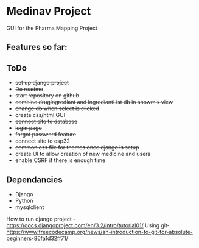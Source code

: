 # Medinav Project

GUI for the Pharma Mapping Project

## Features so far:


## ToDo
- ~~set up django project~~
- ~~Do readme~~
- ~~start repository on github~~
- ~~combine drugIngrediant and ingrediantList db in showmix view~~
- ~~change db when select is clicked~~
- create css/html GUI
- ~~connect site to database~~
- ~~login page~~
- ~~forgot password feature~~
- connect site to esp32
- ~~common css file for themes once django is setup~~
- create UI to allow creation of new medicine and users
- enable CSRF if there is enough time

## Dependancies
 - Django
 - Python
 - mysqlclient
 


How to run django project - https://docs.djangoproject.com/en/3.2/intro/tutorial01/
Using git- https://www.freecodecamp.org/news/an-introduction-to-git-for-absolute-beginners-86fa1d32ff71/
